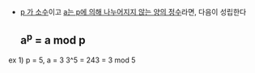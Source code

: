 - <u>p 가 소수</u>이고 <u>a는 p에 의해 나누어지지 않는 양의 정수</u>라면, 다음이 성립한다
  
  ## a<sup>p</sup> = a mod p

ex 1)
p = 5, a = 3
3^5 = 243 = 3 mod 5


